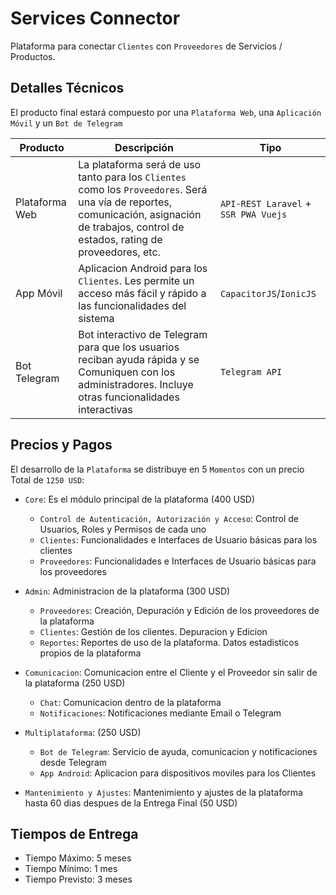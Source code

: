 # Services Connector

Plataforma para conectar `Clientes` con `Proveedores` de Servicios / Productos.

## Detalles Técnicos

El producto final estará compuesto por una `Plataforma Web`, una `Aplicación Móvil` y un `Bot de Telegram`

Producto | Descripción | Tipo |
-------------- | ----------------- | --------------------
Plataforma Web | La plataforma será de uso tanto para los `Clientes` como los `Proveedores`. Será una vía de reportes, comunicación, asignación de trabajos, control de estados, rating de proveedores, etc. | `API-REST Laravel` + `SSR PWA Vuejs`
App Móvil | Aplicacion Android para los `Clientes`. Les permite un acceso más fácil y rápido a las funcionalidades del sistema | `CapacitorJS`/`IonicJS`
Bot Telegram | Bot interactivo de Telegram para que los usuarios reciban ayuda rápida y se Comuniquen con los administradores. Incluye otras funcionalidades interactivas | `Telegram API`

## Precios y Pagos

El desarrollo de la `Plataforma` se distribuye en 5 `Momentos` con un precio Total de `1250 USD`:

- `Core`: Es el módulo principal de la plataforma (400 USD)
  - `Control de Autenticación, Autorización y Acceso`: Control de Usuarios, Roles y Permisos de cada uno
  - `Clientes`: Funcionalidades e Interfaces de Usuario básicas para los clientes
  - `Proveedores`: Funcionalidades e Interfaces de Usuario básicas para los proveedores

- `Admin`: Administracion de la plataforma (300 USD)
  - `Proveedores`: Creación, Depuración y Edición de los proveedores de la plataforma
  - `Clientes`: Gestión de los clientes. Depuracion y Edicion
  - `Reportes`: Reportes de uso de la plataforma. Datos estadisticos propios de la plataforma

- `Comunicacion`: Comunicacion entre el Cliente y el Proveedor sin salir de la plataforma (250 USD)
  - `Chat`: Comunicacion dentro de la plataforma
  - `Notificaciones`: Notificaciones mediante Email o Telegram
- `Multiplataforma`: (250 USD)
  - `Bot de Telegram`: Servicio de ayuda, comunicacion y notificaciones desde Telegram
  - `App Android`: Aplicacion para dispositivos moviles para los Clientes
- `Mantenimiento y Ajustes`: Mantenimiento y ajustes de la plataforma hasta 60 dias despues de la Entrega Final (50 USD)

## Tiempos de Entrega

- Tiempo Máximo: 5 meses
- Tiempo Mínimo: 1 mes
- Tiempo Previsto: 3 meses
